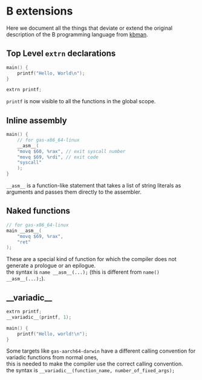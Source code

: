 # B extensions

Here we document all the things that deviate or extend the original description of the B programming language from [kbman](https://www.nokia.com/bell-labs/about/dennis-m-ritchie/kbman.html).

## Top Level `extrn` declarations

```c
main() {
    printf("Hello, World\n");
}

extrn printf;
```

`printf` is now visible to all the functions in the global scope.

## Inline assembly
```c
main() {
    // for gas-x86_64-linux
    __asm__(
    "movq $60, %rax", // exit syscall number
    "movq $69, %rdi", // exit code
    "syscall"
    );
}
```

`__asm__` is a function-like statement that takes a list of string literals as arguments and passes them directly to the assembler.

## Naked functions

```c
// for gas-x86_64-linux
main __asm__(
    "movq $69, %rax",
    "ret"
);
```

These are a special kind of function for which the compiler does not generate a prologue or an epilogue. \
the syntax is `name __asm__(...);` (this is different from `name() __asm__(...);`).

## \_\_variadic\_\_

```c
extrn printf;
__variadic__(printf, 1);

main() {
    printf("Hello, world!\n");
}
```

Some targets like `gas-aarch64-darwin` have a different calling convention for variadic functions from normal ones, \
this is needed to make the compiler use the correct calling convention. \
the syntax is `__variadic__(function_name, number_of_fixed_args);`

<!--
    TODO: hex-literals and C++ style comments are currently considered deviations
    and not extensions, thus disabled in historical mode, which is a bug.
    Add them here once the issue is resolved.

    TODO: using `\` instead of `*` as the string escape character is
    a deviation and not an extension, should it be documented here?
-->

<!-- TODO: document the rest of the extensions and deviations -->

